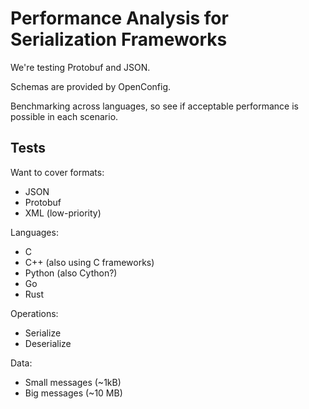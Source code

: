 # Performance Analysis for Serialization Frameworks
We're testing Protobuf and JSON.

Schemas are provided by OpenConfig.

Benchmarking across languages, so see if acceptable performance
is possible in each scenario.

## Tests
Want to cover formats:
* JSON
* Protobuf
* XML (low-priority)

Languages:
* C
* C++ (also using C frameworks)
* Python (also Cython?)
* Go
* Rust

Operations:
* Serialize
* Deserialize

Data:
* Small messages (~1kB)
* Big messages (~10 MB)
